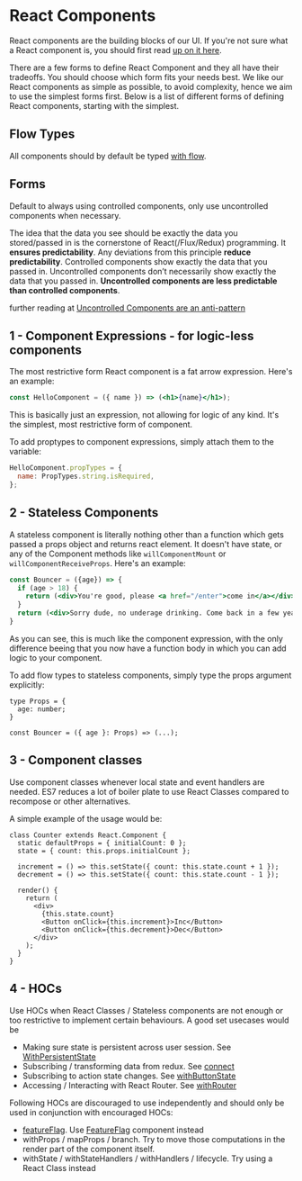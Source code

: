 # React Components
React components are the building blocks of our UI. If you're not sure what a React component is, you should first read [up on it here](https://facebook.github.io/react/).

There are a few forms to define React Component and they all have their tradeoffs. You should choose which form fits your needs best. We like our React components as simple as possible, to avoid complexity, hence we aim to use the simplest forms first. Below is a list of different forms of defining React components, starting with the simplest.

## Flow Types
All components should by default be typed [with flow](https://flow.org/en/docs/react/).

## Forms

Default to always using controlled components, only use uncontrolled components when necessary.

The idea that the data you see should be exactly the data you stored/passed in is the cornerstone of React(/Flux/Redux) programming. It __ensures predictability__. Any deviations from this principle __reduce predictability__. Controlled components show exactly the data that you passed in. Uncontrolled components don’t necessarily show exactly the data that you passed in. __Uncontrolled components are less predictable than controlled components__.

further reading at [Uncontrolled Components are an anti-pattern](https://medium.com/@jedwards8/uncontrolled-components-are-an-anti-pattern-abbdd86fd39e#.rzr8uan2c)

## 1 - Component Expressions - for logic-less components
The most restrictive form React component is a fat arrow expression. Here's an example:

```jsx
const HelloComponent = ({ name }) => (<h1>{name}</h1>);
```

This is basically just an expression, not allowing for logic of any kind. It's the simplest, most restrictive form of component.

To add proptypes to component expressions, simply attach them to the variable:
```js
HelloComponent.propTypes = {
  name: PropTypes.string.isRequired,
};
```

## 2 - Stateless Components
A stateless component is literally nothing other than a function which gets passed a props object and returns react element. It doesn't have state, or any of the Component methods like `willComponentMount` or `willComponentReceiveProps`. Here's an example:

```jsx
const Bouncer = ({age}) => {
  if (age > 18) {
    return (<div>You're good, please <a href="/enter">come in</a></div>);
  }
  return (<div>Sorry dude, no underage drinking. Come back in a few years.</div>);
}
```
As you can see, this is much like the component expression, with the only difference beeing that you now have a function body in which you can add logic to your component.

To add flow types to stateless components, simply type the props argument explicitly:
```
type Props = {
  age: number;
}

const Bouncer = ({ age }: Props) => (...);
```

## 3 - Component classes

Use component classes whenever local state and event handlers are needed. ES7 reduces a lot of boiler plate to use React Classes compared to recompose or other alternatives. 

A simple example of the usage would be:
```
class Counter extends React.Component {
  static defaultProps = { initialCount: 0 }; 
  state = { count: this.props.initialCount }; 

  increment = () => this.setState({ count: this.state.count + 1 });
  decrement = () => this.setState({ count: this.state.count - 1 });

  render() {
    return (
      <div>
        {this.state.count}
        <Button onClick={this.increment}>Inc</Button>
        <Button onClick={this.decrement}>Dec</Button>
      </div>
    );
  }
}
```

## 4 - HOCs

Use HOCs when React Classes / Stateless components are not enough or too restrictive to implement certain behaviours. A good set usecases would be

- Making sure state is persistent across user session. See [WithPersistentState](https://github.com/rainforestapp/regenwald/tree/develop/src/app/utilities/withPersistentState)
- Subscribing / transforming data from redux. See [connect](http://redux.js.org/docs/basics/UsageWithReact.html)
- Subscribing to action state changes. See [withButtonState](https://github.com/rainforestapp/regenwald/tree/develop/src/app/components/Button/withButtonState.js)
- Accessing / Interacting with React Router. See [withRouter](https://github.com/ReactTraining/react-router/blob/master/packages/react-router/docs/api/withRouter.md)

Following HOCs are discouraged to use independently and should only be used in conjunction with encouraged HOCs:
- [featureFlag](https://github.com/rainforestapp/regenwald/tree/develop/src/app/utilities/featureFlag). Use [FeatureFlag](https://github.com/rainforestapp/regenwald/blob/develop/src/app/v2/components/FeatureFlag/index.js) component instead
- withProps / mapProps / branch. Try to move those computations in the render part of the component itself.
- withState / withStateHandlers / withHandlers / lifecycle. Try using a React Class instead
